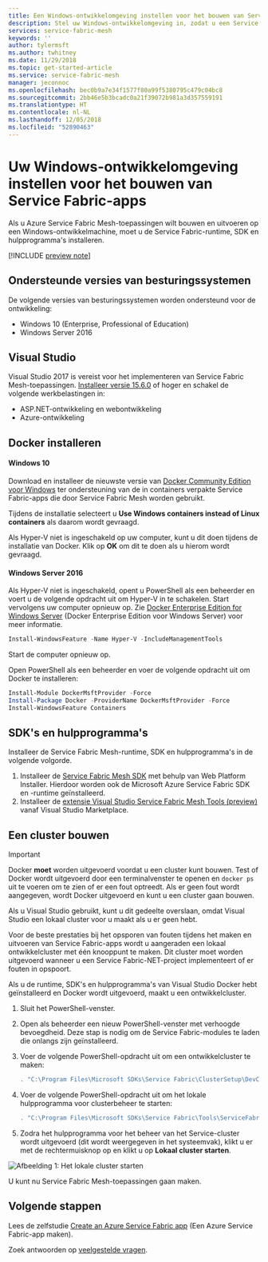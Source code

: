 ```yaml
---
title: Een Windows-ontwikkelomgeving instellen voor het bouwen van Service Fabric Mesh-apps | Microsoft Docs
description: Stel uw Windows-ontwikkelomgeving in, zodat u een Service Fabric Mesh-toepassing kunt maken en deze implementeren voor Azure Service Fabric Mesh.
services: service-fabric-mesh
keywords: ''
author: tylermsft
ms.author: twhitney
ms.date: 11/29/2018
ms.topic: get-started-article
ms.service: service-fabric-mesh
manager: jeconnoc
ms.openlocfilehash: bec0b9a7e34f1577f80a99f5380795c479c04bc8
ms.sourcegitcommit: 2bb46e5b3bcadc0a21f39072b981a3d357559191
ms.translationtype: HT
ms.contentlocale: nl-NL
ms.lasthandoff: 12/05/2018
ms.locfileid: "52890463"
---
```

# <a name="set-up-your-windows-development-environment-to-build-service-fabric-mesh-apps"></a>Uw Windows-ontwikkelomgeving instellen voor het bouwen van Service Fabric-apps

Als u Azure Service Fabric Mesh-toepassingen wilt bouwen en uitvoeren op een Windows-ontwikkelmachine, moet u de Service Fabric-runtime, SDK en hulpprogramma's installeren.

[!INCLUDE [preview note](./includes/include-preview-note.md)]

## <a name="supported-operating-system-versions"></a>Ondersteunde versies van besturingssystemen

De volgende versies van besturingssystemen worden ondersteund voor de ontwikkeling:

* Windows 10 (Enterprise, Professional of Education)
* Windows Server 2016

## <a name="visual-studio"></a>Visual Studio

Visual Studio 2017 is vereist voor het implementeren van Service Fabric Mesh-toepassingen. [Installeer versie 15.6.0][download-visual-studio] of hoger en schakel de volgende werkbelastingen in:

* ASP.NET-ontwikkeling en webontwikkeling
* Azure-ontwikkeling

## <a name="install-docker"></a>Docker installeren

#### <a name="windows-10"></a>Windows 10

Download en installeer de nieuwste versie van [Docker Community Edition voor Windows][download-docker] ter ondersteuning van de in containers verpakte Service Fabric-apps die door Service Fabric Mesh worden gebruikt.

Tijdens de installatie selecteert u **Use Windows containers instead of Linux containers** als daarom wordt gevraagd.

Als Hyper-V niet is ingeschakeld op uw computer, kunt u dit doen tijdens de installatie van Docker. Klik op **OK** om dit te doen als u hierom wordt gevraagd.

#### <a name="windows-server-2016"></a>Windows Server 2016

Als Hyper-V niet is ingeschakeld, opent u PowerShell als een beheerder en voert u de volgende opdracht uit om Hyper-V in te schakelen. Start vervolgens uw computer opnieuw op. Zie [Docker Enterprise Edition for Windows Server][download-docker-server] (Docker Enterprise Edition voor Windows Server) voor meer informatie.

```powershell
Install-WindowsFeature -Name Hyper-V -IncludeManagementTools
```

Start de computer opnieuw op.

Open PowerShell als een beheerder en voer de volgende opdracht uit om Docker te installeren:

```powershell
Install-Module DockerMsftProvider -Force
Install-Package Docker -ProviderName DockerMsftProvider -Force
Install-WindowsFeature Containers
```

## <a name="sdk-and-tools"></a>SDK's en hulpprogramma's

Installeer de Service Fabric Mesh-runtime, SDK en hulpprogramma's in de volgende volgorde.

1. Installeer de [Service Fabric Mesh SDK][download-sdkmesh] met behulp van Web Platform Installer. Hierdoor worden ook de Microsoft Azure Service Fabric SDK en -runtime geïnstalleerd.
2. Installeer de [extensie Visual Studio Service Fabric Mesh Tools (preview)][download-tools] vanaf Visual Studio Marketplace.

## <a name="build-a-cluster"></a>Een cluster bouwen

> [!IMPORTANT]
> Docker **moet** worden uitgevoerd voordat u een cluster kunt bouwen.
> Test of Docker wordt uitgevoerd door een terminalvenster te openen en `docker ps` uit te voeren om te zien of er een fout optreedt. Als er geen fout wordt aangegeven, wordt Docker uitgevoerd en kunt u een cluster gaan bouwen.

Als u Visual Studio gebruikt, kunt u dit gedeelte overslaan, omdat Visual Studio een lokaal cluster voor u maakt als u er geen hebt.

Voor de beste prestaties bij het opsporen van fouten tijdens het maken en uitvoeren van Service Fabric-apps wordt u aangeraden een lokaal ontwikkelcluster met één knooppunt te maken. Dit cluster moet worden uitgevoerd wanneer u een Service Fabric-NET-project implementeert of er fouten in opspoort.

Als u de runtime, SDK's en hulpprogramma's van Visual Studio Docker hebt geïnstalleerd en Docker wordt uitgevoerd, maakt u een ontwikkelcluster.

1. Sluit het PowerShell-venster.
2. Open als beheerder een nieuw PowerShell-venster met verhoogde bevoegdheid. Deze stap is nodig om de Service Fabric-modules te laden die onlangs zijn geïnstalleerd.
3. Voer de volgende PowerShell-opdracht uit om een ontwikkelcluster te maken:

    ```powershell
    . "C:\Program Files\Microsoft SDKs\Service Fabric\ClusterSetup\DevClusterSetup.ps1" -CreateMeshCluster -CreateOneNodeCluster
    ```
4. Voer de volgende PowerShell-opdracht uit om het lokale hulpprogramma voor clusterbeheer te starten:

    ```powershell
    . "C:\Program Files\Microsoft SDKs\Service Fabric\Tools\ServiceFabricLocalClusterManager\ServiceFabricLocalClusterManager.exe"
    ```
5. Zodra het hulpprogramma voor het beheer van het Service-cluster wordt uitgevoerd (dit wordt weergegeven in het systeemvak), klikt u er met de rechtermuisknop op en klikt u op **Lokaal cluster starten**.

![Afbeelding 1: Het lokale cluster starten](./media/service-fabric-mesh-howto-setup-developer-environment-sdk/start-local-cluster.png)

U kunt nu Service Fabric Mesh-toepassingen gaan maken.

## <a name="next-steps"></a>Volgende stappen

Lees de zelfstudie [Create an Azure Service Fabric app](service-fabric-mesh-tutorial-create-dotnetcore.md) (Een Azure Service Fabric-app maken).

Zoek antwoorden op [veelgestelde vragen](service-fabric-mesh-faq.md).

[azure-cli-install]: https://docs.microsoft.com/cli/azure/install-azure-cli
[download-docker]: https://store.docker.com/editions/community/docker-ce-desktop-windows
[download-docker-server]: https://docs.docker.com/install/windows/docker-ee/
[download-runtime]: https://aka.ms/sfruntime
[download-sdk]: https://www.microsoft.com/web/handlers/webpi.ashx?command=getinstallerredirect&appid=MicrosoftAzure-ServiceFabric-CoreSDK
[download-sdkmesh]: https://www.microsoft.com/web/handlers/webpi.ashx?command=getinstallerredirect&appid=MicrosoftAzure-ServiceFabric-SDK-Mesh
[download-tools]: https://aka.ms/sfmesh_vs2017tools
[download-visual-studio]: https://www.visualstudio.com/downloads/
